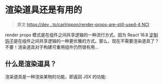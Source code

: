 # 渲染道具还是有用的

> 原文:[https://dev . to/carlrippon/render-props-are-still-used-4 NCI](https://dev.to/carlrippon/render-props-are-still-useful-4nci)

render props 模式是在组件之间共享逻辑的一种流行方式。因为 React 16.8 [定制钩子](https://reactjs.org/docs/hooks-intro.html)是在组件之间共享逻辑的一种更优雅的方式。那么，现在不需要渲染道具了？不要！渲染道具对于构建可重用组件仍然很有用...

## [](#what-is-a-render-prop)什么是渲染道具？

渲染道具是一种渲染某物的功能，即返回 JSX 的功能: